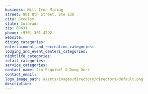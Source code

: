 ```yaml
---
business: Mill Iron Mining
street: 801 8th Street, Ste 130
city: Greeley
state: Colorado
zip: 80631
phone: (970) 301.4292
website: 
dining_categories: 
entertainment_and_recreation_categories: 
lodging_and_event_centers_categories: 
nightlife_categories: 
retail_categories: 
service_categories: 
contact_name: Jim Esquibel & Doug Derr
contact_email: 
logo_image_path: assets/images/directory/directory-default.png
description: 
---
```


